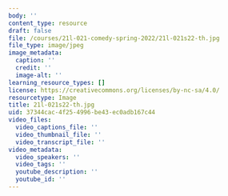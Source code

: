 ```yaml
---
body: ''
content_type: resource
draft: false
file: /courses/21l-021-comedy-spring-2022/21l-021s22-th.jpg
file_type: image/jpeg
image_metadata:
  caption: ''
  credit: ''
  image-alt: ''
learning_resource_types: []
license: https://creativecommons.org/licenses/by-nc-sa/4.0/
resourcetype: Image
title: 21l-021s22-th.jpg
uid: 37344cac-4f25-4996-be43-ec0adb167c44
video_files:
  video_captions_file: ''
  video_thumbnail_file: ''
  video_transcript_file: ''
video_metadata:
  video_speakers: ''
  video_tags: ''
  youtube_description: ''
  youtube_id: ''
---
```

